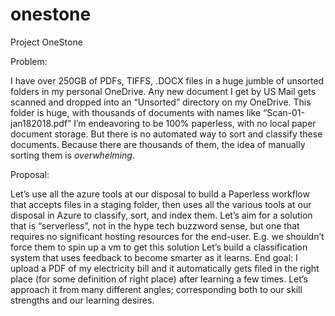# onestone
Project OneStone

 
Problem:
 
I have over 250GB of PDFs, TIFFS, .DOCX files in a huge jumble of unsorted folders in my personal OneDrive.
Any new document I get by US Mail gets scanned and dropped into an “Unsorted” directory on my OneDrive.  This folder is huge, with thousands of documents with names like “Scan-01-jan182018.pdf”
I’m endeavoring to be 100% paperless, with no local paper document storage.  But there is no automated way to sort and classify these documents.  Because there are thousands of them, the idea of manually sorting them is *overwhelming*.
 
 
Proposal:
 
Let’s use all the azure tools at our disposal to build a Paperless workflow that accepts files in a staging folder, then uses all the various tools at our disposal in Azure to classify, sort, and index them.
Let’s aim for a solution that is “serverless”, not in the hype tech buzzword sense, but one that requires no significant hosting resources for the end-user. E.g. we shouldn’t force them to spin up a vm to get this solution
Let’s build a classification system that uses feedback to become smarter as it learns.  End goal: I upload a PDF of my electricity bill and it automatically gets filed in the right place (for some definition of right place) after learning a few times.
Let’s approach it from many different angles; corresponding both to our skill strengths and our learning desires. 
 
